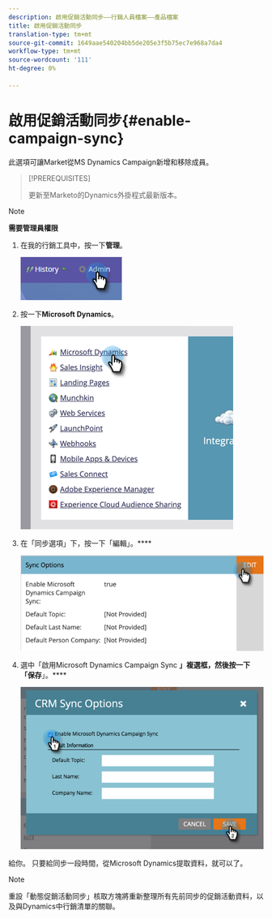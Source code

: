 ```yaml
---
description: 啟用促銷活動同步——行銷人員檔案——產品檔案
title: 啟用促銷活動同步
translation-type: tm+mt
source-git-commit: 1649aae540204bb5de205e3f5b75ec7e968a7da4
workflow-type: tm+mt
source-wordcount: '111'
ht-degree: 0%

---
```



# 啟用促銷活動同步{#enable-campaign-sync}

此選項可讓Market從MS Dynamics Campaign新增和移除成員。

>[!PREREQUISITES]
>
>更新至Marketo的Dynamics外掛程式最新版本。

>[!NOTE]
>
>**需要管理員權限**

1. 在我的行銷工具中，按一下&#x200B;**管理**。

   ![](assets/enable-campaign-sync-1.png)

1. 按一下&#x200B;**Microsoft Dynamics**。

   ![](assets/enable-campaign-sync-2.png)

1. 在「同步選項」下，按一下「編輯」。****

   ![](assets/enable-campaign-sync-3.png)

1. 選中「啟用Microsoft Dynamics Campaign Sync **」複選框，然後按一下「保存**」。****

   ![](assets/enable-campaign-sync-4.png)

給你。 只要給同步一段時間，從Microsoft Dynamics提取資料，就可以了。

>[!NOTE]
>
>重設「動態促銷活動同步」核取方塊將重新整理所有先前同步的促銷活動資料，以及與Dynamics中行銷清單的關聯。

